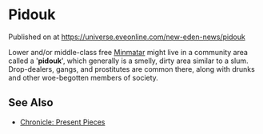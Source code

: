 # Pidouk
Published on  at https://universe.eveonline.com/new-eden-news/pidouk

Lower and/or middle-class free [Minmatar](1rpu7pfwTPVznAczjw2pOp) might
live in a community area called a '**pidouk**', which generally is a
smelly, dirty area similar to a slum. Drop-dealers, gangs, and
prostitutes are common there, along with drunks and other woe-begotten
members of society.

See Also
--------
-   [Chronicle: Present Pieces](4DI0anu5yewOnJGZ2VNcpC)
